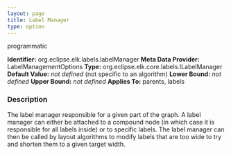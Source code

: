 ```yaml
---
layout: page
title: Label Manager
type: option
---
```

programmatic

**Identifier:** org.eclipse.elk.labels.labelManager
**Meta Data Provider:** LabelManagementOptions
**Type:** org.eclipse.elk.core.labels.ILabelManager
**Default Value:** *not defined*  (not specific to an algorithm)
**Lower Bound:** *not defined*
**Upper Bound:** *not defined*
**Applies To:** parents, labels

### Description
The label manager responsible for a given part of the graph. A label manager can either be attached to a compound node (in which case it is responsible for all labels inside) or to specific labels. The label manager can then be called by layout algorithms to modify labels that are too wide to try and shorten them to a given target width.


